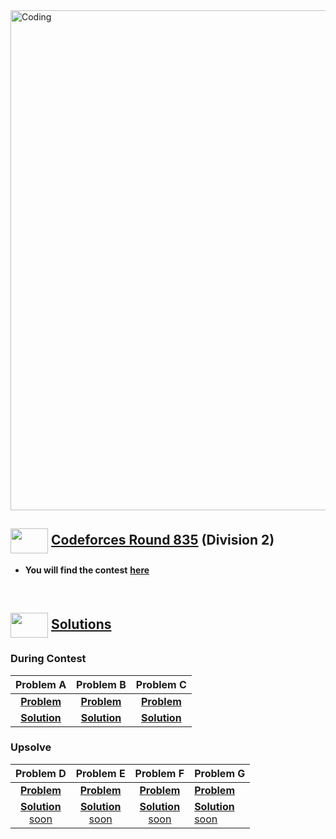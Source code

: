 <img alt="Coding" width="800px" src="https://cdn.dribbble.com/users/1959912/screenshots/6463995/competition_dribbble.gif">

## <img src = "https://cdn.dribbble.com/users/2131993/screenshots/4948736/media/421d4ed2f3d23c73d64d20963f61f422.gif" align = "center" width = "60px" height = "40px"> [ Codeforces Round 835](https://codeforces.com/contest/1840) (Division 2)

- **You will find the contest** [**here**](https://codeforces.com/contest/1760)

<br>

## <img src = "https://cdn.dribbble.com/users/1138721/screenshots/10809828/media/478d32b2e65c8c3194b7f2154e179231.gif" align = "center" width = "60px" height = "40px"> [ Solutions](#solutions)

### During Contest
|**Problem A**|**Problem B**|**Problem C**|
|:--:|:--:|:--:|
|[**Problem**](https://codeforces.com/contest/1760/problem/A)  |             [**Problem**](https://codeforces.com/contest/1760/problem/B)   |         [**Problem**](https://codeforces.com/contest/1760/problem/C)   |
|[**Solution**](https://github.com/khalid586/Live-and-Virtual-Contests/blob/main/Virtual%20Contests/CF%20round%20835/A.cpp)                     |       [**Solution**](https://github.com/khalid586/Live-and-Virtual-Contests/blob/main/Virtual%20Contests/CF%20round%20835/B.cpp)                     |       [**Solution**](https://github.com/khalid586/Live-and-Virtual-Contests/blob/main/Virtual%20Contests/CF%20round%20835/C.cpp)|


### Upsolve

|**Problem D**|**Problem E**|**Problem F**|**Problem G**|
|:--:|:--:|:--:|----|
|[**Problem**](https://codeforces.com/contest/1760/problem/D)|[**Problem**](https://codeforces.com/contest/1760/problem/E) |[**Problem**](https://codeforces.com/contest/1760/problem/F) |[**Problem**](https://codeforces.com/contest/1760/problem/G)|[**Problem**](https://codeforces.com/contest/1840/problem/G2)|
|[**Solution** <br> soon]()| [**Solution**<br> soon]()| [**Solution** <br> soon]()| [**Solution**<br> soon]()| [**Solution** <br> soon]()|
